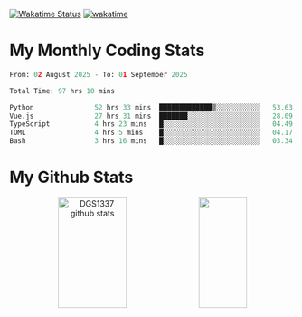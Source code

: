 [![Wakatime Status](https://github.com/noopurphalak/noopurphalak/workflows/wakatime-status-update/badge.svg)](https://github.com/noopurphalak/noopurphalak/actions/workflows/main.yml)
[![wakatime](https://wakatime.com/badge/user/80ace140-ef40-4fdd-b8ed-f3be3d2e1aea.svg)](https://wakatime.com/@80ace140-ef40-4fdd-b8ed-f3be3d2e1aea)

# My Monthly Coding Stats

<!--START_SECTION:waka-->

```python
From: 02 August 2025 - To: 01 September 2025

Total Time: 97 hrs 10 mins

Python               52 hrs 33 mins  █████████████▒░░░░░░░░░░░   53.63 %
Vue.js               27 hrs 31 mins  ███████░░░░░░░░░░░░░░░░░░   28.09 %
TypeScript           4 hrs 23 mins   █░░░░░░░░░░░░░░░░░░░░░░░░   04.49 %
TOML                 4 hrs 5 mins    █░░░░░░░░░░░░░░░░░░░░░░░░   04.17 %
Bash                 3 hrs 16 mins   █░░░░░░░░░░░░░░░░░░░░░░░░   03.34 %
```

<!--END_SECTION:waka-->

# My Github Stats
<div style="text-align: center;">
  <img width="49%" height="195px" src="https://github-readme-stats-sigma-five.vercel.app/api?username=noopurphalak&show_icons=true&count_private=true&hide_border=true&title_color=00FFFF&icon_color=00FFFF&text_color=00FFFF&bg_color=0d1117" alt="DGS1337 github stats" />
  <img width="41%" height="195px" src="https://github-readme-stats-sigma-five.vercel.app/api/top-langs/?username=noopurphalak&layout=compact&hide_border=true&title_color=00FFFF&text_color=00FFFF&bg_color=0d1117" />
</div>
